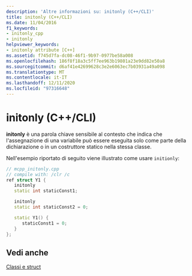 ```yaml
---
description: 'Altre informazioni su: initonly (C++/CLI)'
title: initonly (C++/CLI)
ms.date: 11/04/2016
f1_keywords:
- initonly_cpp
- initonly
helpviewer_keywords:
- initonly attribute [C++]
ms.assetid: f745d7fa-dc08-46f1-9b97-0977be58a008
ms.openlocfilehash: 186f8f18a3c5ff7ee963b19801a23e9dd82e50a8
ms.sourcegitcommit: d6af41e42699628c3e2e6063ec7b03931a49a098
ms.translationtype: MT
ms.contentlocale: it-IT
ms.lasthandoff: 12/11/2020
ms.locfileid: "97316648"
---
```

# <a name="initonly-ccli"></a>initonly (C++/CLI)

**initonly** è una parola chiave sensibile al contesto che indica che l'assegnazione di una variabile può essere eseguita solo come parte della dichiarazione o in un costruttore statico nella stessa classe.

Nell'esempio riportato di seguito viene illustrato come usare `initionly`:

```cpp
// mcpp_initonly.cpp
// compile with: /clr /c
ref struct Y1 {
   initonly
   static int staticConst1;

   initonly
   static int staticConst2 = 0;

   static Y1() {
      staticConst1 = 0;
   }
};
```

## <a name="see-also"></a>Vedi anche

[Classi e struct](../extensions/classes-and-structs-cpp-component-extensions.md)
